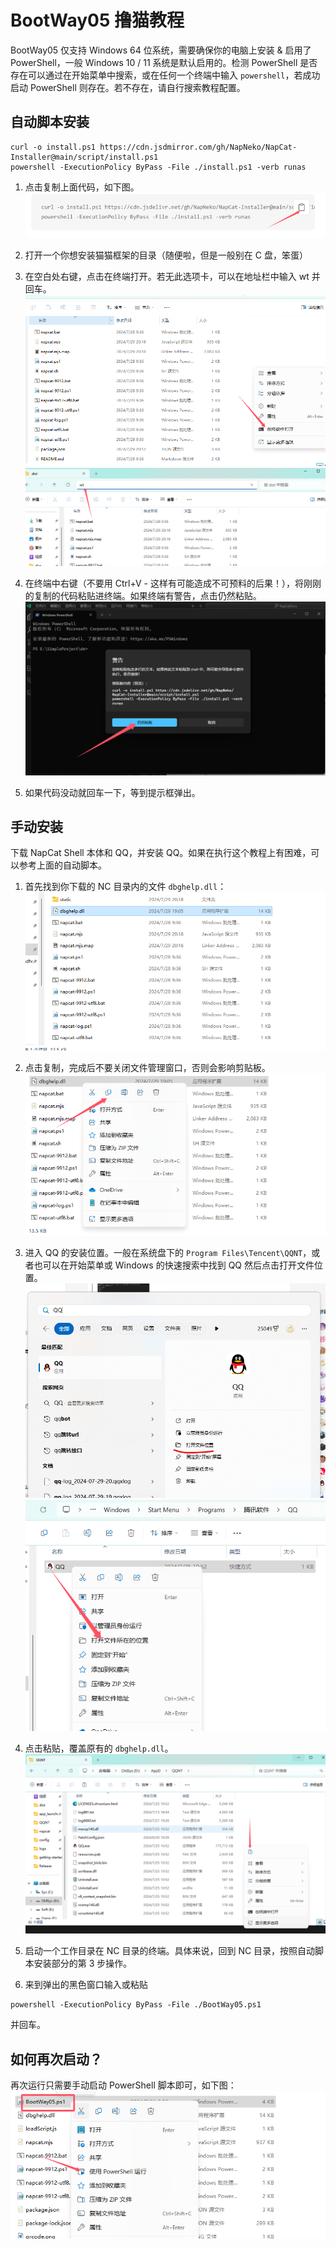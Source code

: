 # BootWay05 撸猫教程

BootWay05 仅支持 Windows 64 位系统，需要确保你的电脑上安装 & 启用了 PowerShell，一般 Windows 10 / 11 系统是默认启用的。检测 PowerShell 是否存在可以通过在开始菜单中搜索，或在任何一个终端中输入 `powershell`，若成功启动 PowerShell 则存在。若不存在，请自行搜索教程配置。

## 自动脚本安装
```
curl -o install.ps1 https://cdn.jsdmirror.com/gh/NapNeko/NapCat-Installer@main/script/install.ps1
powershell -ExecutionPolicy ByPass -File ./install.ps1 -verb runas
```
1. 点击复制上面代码，如下图。
  ![复制代码](../../asset/img/getting-started/nc070.png)

2. 打开一个你想安装猫猫框架的目录（随便啦，但是一般别在 C 盘，笨蛋）

3. 在空白处右键，点击在终端打开。若无此选项卡，可以在地址栏中输入 wt 并回车。
  ![alt text](../../asset/img/getting-started/nc056.png)
  ![alt text](../../asset/img/getting-started/nc057.png)

4. 在终端中右键（不要用 Ctrl+V - 这样有可能造成不可预料的后果！），将刚刚的复制的代码粘贴进终端。如果终端有警告，点击仍然粘贴。
  ![alt text](../../asset/img/getting-started/nc059.png)

5. 如果代码没动就回车一下，等到提示框弹出。

## 手动安装

下载 NapCat Shell 本体和 QQ，并安装 QQ。如果在执行这个教程上有困难，可以参考上面的自动脚本。

1. 首先找到你下载的 NC 目录内的文件 `dbghelp.dll`： 
![alt text](../../asset/img/getting-started/nc051.png)

2. 点击复制，完成后不要关闭文件管理窗口，否则会影响剪贴板。
![alt text](../../asset/img/getting-started/nc054.png)

3. 进入 QQ 的安装位置。一般在系统盘下的 `Program Files\Tencent\QQNT`，或者也可以在开始菜单或 Windows 的快速搜索中找到 QQ 然后点击打开文件位置。
![alt text](../../asset/img/getting-started/nc052.png)
![alt text](../../asset/img/getting-started/nc053.png)

4. 点击粘贴，覆盖原有的 `dbghelp.dll`。
![alt text](../../asset/img/getting-started/nc055.png)

5. 启动一个工作目录在 NC 目录的终端。具体来说，回到 NC 目录，按照自动脚本安装部分的第 3 步操作。

6. 来到弹出的黑色窗口输入或粘贴
```
powershell -ExecutionPolicy ByPass -File ./BootWay05.ps1
```
并回车。

## 如何再次启动？

再次运行只需要手动启动 PowerShell 脚本即可，如下图：
![alt text](../../asset/img/getting-started/nc071.png)
